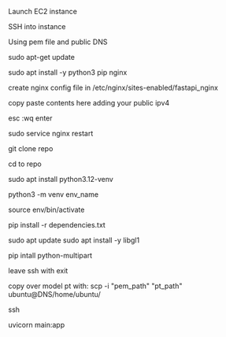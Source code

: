 Launch EC2 instance

SSH into instance 

Using pem file and public DNS

sudo apt-get update

sudo apt install -y python3 pip nginx

create nginx config file in /etc/nginx/sites-enabled/fastapi_nginx

copy paste contents here adding your public ipv4

esc :wq enter

sudo service nginx restart

git clone repo

cd to repo 

sudo apt install python3.12-venv

python3 -m venv env_name

source env/bin/activate

pip install -r dependencies.txt

sudo apt update
sudo apt install -y libgl1

pip intall python-multipart

leave ssh with exit

copy over model pt with:
   scp -i "pem_path" "pt_path" ubuntu@DNS/home/ubuntu/

ssh

uvicorn main:app


